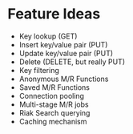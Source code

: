 # Feature Ideas #

* Key lookup (GET)
* Insert key/value pair (PUT)
* Update key/value pair (PUT)
* Delete (DELETE, but really PUT)
* Key filtering
* Anonymous M/R Functions
* Saved M/R Functions
* Connection pooling
* Multi-stage M/R jobs
* Riak Search querying
* Caching mechanism
